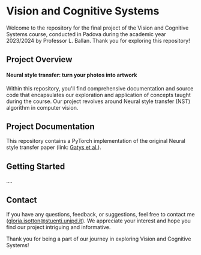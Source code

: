 # Vision and Cognitive Systems

Welcome to the repository for the final project of the Vision and Cognitive Systems course, conducted in Padova during the academic year 2023/2024 by Professor L. Ballan.
Thank you for exploring this repository!

## Project Overview
#### Neural style transfer: turn your photos into artwork
Within this repository, you'll find comprehensive documentation and source code that encapsulates our exploration and application of concepts taught during the course. Our project revolves around Neural style transfer (NST) algorithm in computer vision.

## Project Documentation
This repository contains a PyTorch implementation of the original Neural style transfer paper (link: [Gatys et al.](https://www.cv-foundation.org/openaccess/content_cvpr_2016/paper/Gatys_Image_Style_Transfer_CVPR_2016_paper.pdf)).

## Getting Started
 ....

## Contact
If you have any questions, feedback, or suggestions, feel free to contact me (gloria.isotton@stuenti.unipd.it). We appreciate your interest and hope you find our project intriguing and informative.

Thank you for being a part of our journey in exploring Vision and Cognitive Systems!
